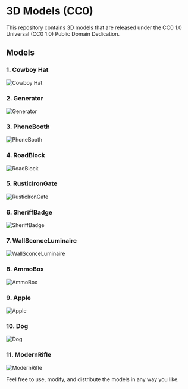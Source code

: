 # 3D Models (CC0)
This repository contains 3D models that are released under the CC0 1.0 Universal (CC0 1.0) Public Domain Dedication.

## Models
### 1. Cowboy Hat
![Cowboy Hat](CowboyHat/CowboyHatPreview01.PNG)
### 2. Generator
![Generator](Generator/GeneratorPreview.PNG)
### 3. PhoneBooth
![PhoneBooth](PhoneBooth/PhoneBoothPreview.PNG)
### 4. RoadBlock
![RoadBlock](RoadBlock/RoadBlockPreview.PNG)
### 5. RusticIronGate
![RusticIronGate](RusticIronGate/RusticIronGatePreview.PNG)
### 6. SheriffBadge
![SheriffBadge](SheriffBadge/SheriffBadgePreview.PNG)
### 7. WallSconceLuminaire
![WallSconceLuminaire](WallSconceLuminaire/WallSconceLuminairePreview.PNG)
### 8. AmmoBox
![AmmoBox](AmmoBox/AmmoBoxPreview.png)
### 9. Apple
![Apple](Apple/ApplePreview.png)
### 10. Dog
![Dog](Dog/DogPreview.png)
### 11. ModernRifle
![ModernRifle](ModernRifle/ModernRiflePreview.png)

Feel free to use, modify, and distribute the models in any way you like.
